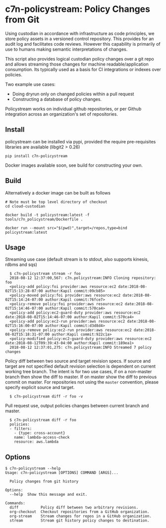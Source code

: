 # c7n-policystream: Policy Changes from Git

[//]: # (         !!! IMPORTANT !!!                    )
[//]: # (This file is moved during document generation.)
[//]: # (Only edit the original document at ./tools/c7n_policystream/README.md)

Using custodian in accordance with infrastructure as code principles,
we store policy assets in a versioned control repository. This
provides for an audit log and facilitates code reviews. However this
capability is primarily of use to humans making semantic interpretations
of changes.

This script also provides logical custodian policy changes over a git
repo and allows streaming those changes for machine readable/application
consumption. Its typically used as a basis for CI integrations or indexes
over policies.

Two example use cases:

  - Doing dryrun only on changed policies within a pull request
  - Constructing a database of policy changes.

Policystream works on individual github repositories, or per Github integration
across an organization's set of repositories.

## Install

policystream can be installed via pypi, provided the require pre-requisites
libraries are available (libgit2 > 0.26)

```
pip install c7n-policystream
```

Docker images available soon, see build for constructing your own.

## Build

Alternatively a docker image can be built as follows

```shell
# Note must be top level directory of checkout
cd cloud-custodian

docker build -t policystream:latest -f tools/c7n_policystream/Dockerfile .

docker run --mount src="$(pwd)",target=/repos,type=bind policystream:latest
```

## Usage

Streaming use case (default stream is to stdout, also supports kinesis, rdbms and sqs)

```
  $ c7n-policystream stream -r foo
  2018-08-12 12:37:00,567: c7n.policystream:INFO Cloning repository: foo
  <policy-add policy:foi provider:aws resource:ec2 date:2018-08-02T15:13:28-07:00 author:Kapil commit:09cb85>
  <policy-moved policy:foi provider:aws resource:ec2 date:2018-08-02T15:14:24-07:00 author:Kapil commit:76fce7>
  <policy-remove policy:foi provider:aws resource:ec2 date:2018-08-02T15:14:46-07:00 author:Kapil commit:570ca4>
  <policy-add policy:ec2-guard-duty provider:aws resource:ec2 date:2018-08-02T15:14:46-07:00 author:Kapil commit:570ca4>
  <policy-add policy:ec2-run provider:aws resource:ec2 date:2018-08-02T15:16:00-07:00 author:Kapil commit:d3d8d4>
  <policy-remove policy:ec2-run provider:aws resource:ec2 date:2018-08-02T15:18:31-07:00 author:Kapil commit:922c1a>
  <policy-modified policy:ec2-guard-duty provider:aws resource:ec2 date:2018-08-12T09:39:43-04:00 author:Kapil commit:189ea1>
  2018-08-12 12:37:01,275: c7n.policystream:INFO Streamed 7 policy changes
```

Policy diff between two source and target revision specs. If source
and target are not specified default revision selection is dependent
on current working tree branch. The intent is for two use cases, if on
a non-master branch then show the diff to master.  If on master show
the diff to previous commit on master. For repositories not using the
`master` convention, please specify explicit source and target.


```
  $ c7n-policystream diff -r foo -v
```

Pull request use, output policies changes between current branch and master.

```
  $ c7n-policystream diff -r foo
  policies:
  - filters:
    - {type: cross-account}
    name: lambda-access-check
    resource: aws.lambda
```

## Options

```
$ c7n-policystream --help
Usage: c7n-policystream [OPTIONS] COMMAND [ARGS]...

  Policy changes from git history

Options:
  --help  Show this message and exit.

Commands:
  diff          Policy diff between two arbitrary revisions.
  org-checkout  Checkout repositories from a GitHub organization.
  org-stream    Stream changes for repos in a GitHub organization.
  stream        Stream git history policy changes to destination.
```
